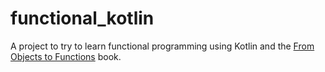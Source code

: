 # functional_kotlin
A project to try to learn functional programming using Kotlin and the [From Objects to Functions](https://pragprog.com/titles/uboop/from-objects-to-functions/) book.
